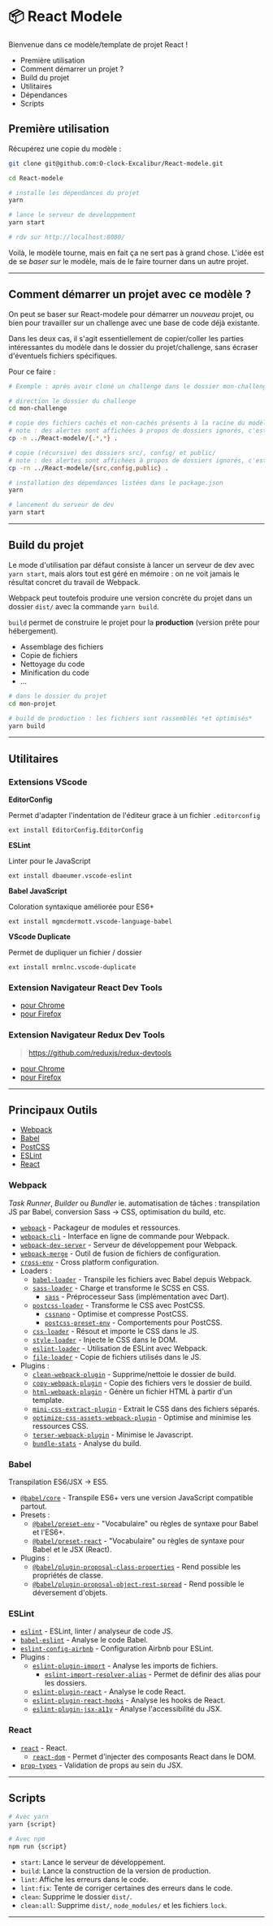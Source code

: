 📦 React Modele
===============

Bienvenue dans ce modèle/template de projet React !

- Première utilisation
- Comment démarrer un projet ?
- Build du projet
- Utilitaires
- Dépendances
- Scripts

Première utilisation
--------------------

Récupérez une copie du modèle :

```sh
git clone git@github.com:O-clock-Excalibur/React-modele.git

cd React-modele

# installe les dépendances du projet
yarn 

# lance le serveur de developpement
yarn start 

# rdv sur http://localhost:8080/
```

Voilà, le modèle tourne, mais en fait ça ne sert pas à grand chose. L'idée est de se _baser sur_ le modèle, mais de le faire tourner dans un autre projet.

---

Comment démarrer un projet avec ce modèle ?
-------------------------------------------

On peut se baser sur React-modele pour démarrer un *nouveau* projet, ou bien pour travailler sur un challenge avec une base de code déjà existante.

Dans les deux cas, il s'agit essentiellement de copier/coller les parties intéressantes du modèle dans le dossier du projet/challenge, sans écraser d'éventuels fichiers spécifiques. 

Pour ce faire :

``` sh
# Exemple : après avoir cloné un challenge dans le dossier mon-challenge/

# direction le dossier du challenge
cd mon-challenge

# copie des fichiers cachés et non-cachés présents à la racine du modèle
# note : des alertes sont affichées à propos de dossiers ignorés, c'est normal
cp -n ../React-modele/{.*,*} .

# copie (récursive) des dossiers src/, config/ et public/
# note : des alertes sont affichées à propos de dossiers ignorés, c'est normal
cp -rn ../React-modele/{src,config,public} .

# installation des dépendances listées dans le package.json
yarn

# lancement du serveur de dev
yarn start
```

---

Build du projet
---------------

Le mode d'utilisation par défaut consiste à lancer un serveur de dev avec `yarn start`, mais alors tout est géré en mémoire : on ne voit jamais le résultat concret du travail de Webpack.

Webpack peut toutefois produire une version concrète du projet dans un dossier `dist/` avec la commande `yarn build`.

`build` permet de construire le projet pour la **production** (version prête pour hébergement).
- Assemblage des fichiers
- Copie de fichiers
- Nettoyage du code
- Minification du code
- ...

```sh
# dans le dossier du projet
cd mon-projet

# build de production : les fichiers sont rassemblés *et optimisés*
yarn build
```

---

Utilitaires
-----------

### Extensions VScode

**EditorConfig**

Permet d'adapter l'indentation de l'éditeur grace à un fichier `.editorconfig`

`ext install EditorConfig.EditorConfig`

**ESLint**

Linter pour le JavaScript

`ext install dbaeumer.vscode-eslint`

**Babel JavaScript**

Coloration syntaxique améliorée pour ES6+

`ext install mgmcdermott.vscode-language-babel`

**VScode Duplicate**

Permet de dupliquer un fichier / dossier

`ext install mrmlnc.vscode-duplicate`


### Extension Navigateur React Dev Tools
  
- [pour Chrome](https://chrome.google.com/webstore/detail/react-developer-tools/fmkadmapgofadopljbjfkapdkoienihi)
- [pour Firefox](https://addons.mozilla.org/en-US/firefox/addon/react-devtools/)

### Extension Navigateur Redux Dev Tools

> https://github.com/reduxjs/redux-devtools

- [pour Chrome](https://chrome.google.com/webstore/detail/redux-devtools/lmhkpmbekcpmknklioeibfkpmmfibljd)
- [pour Firefox](https://addons.mozilla.org/en-US/firefox/addon/reduxdevtools/)

---

Principaux Outils
-----------------

- [Webpack](https://webpack.js.org/)
- [Babel](https://babeljs.io/)
- [PostCSS](https://postcss.org/)
- [ESLint](https://eslint.org/)
- [React](https://reactjs.org/)


### Webpack

*Task Runner*, *Builder* ou *Bundler* ie. automatisation de tâches : transpilation JS par Babel, conversion Sass -> CSS, optimisation du build, etc.

- [`webpack`](https://github.com/webpack/webpack) - Packageur de modules et ressources.
- [`webpack-cli`](https://github.com/webpack/webpack-cli) - Interface en ligne de commande pour Webpack.
- [`webpack-dev-server`](https://github.com/webpack/webpack-dev-server) - Serveur de développement pour Webpack.
- [`webpack-merge`](https://github.com/survivejs/webpack-merge) - Outil de fusion de fichiers de configuration.
- [`cross-env`](https://github.com/kentcdodds/cross-env) - Cross platform configuration.
- Loaders :
  - [`babel-loader`](https://webpack.js.org/loaders/babel-loader/) - Transpile les fichiers avec Babel depuis Webpack.
  - [`sass-loader`](https://webpack.js.org/loaders/sass-loader/) - Charge et transforme le SCSS en CSS.
    - [`sass`](https://github.com/sass/dart-sass) - Préprocesseur Sass (implémentation avec Dart).
  - [`postcss-loader`](https://webpack.js.org/loaders/postcss-loader/) - Transforme le CSS avec PostCSS.
    - [`cssnano`](https://github.com/cssnano/cssnano) - Optimise et compresse PostCSS.
    - [`postcss-preset-env`](https://www.npmjs.com/package/postcss-preset-env) - Comportements pour PostCSS.
  - [`css-loader`](https://webpack.js.org/loaders/css-loader/) - Résout et importe le CSS dans le JS.
  - [`style-loader`](https://webpack.js.org/loaders/style-loader/) - Injecte le CSS dans le DOM.
  - [`eslint-loader`](https://webpack.js.org/loaders/eslint-loader/) - Utilisation de ESLint avec Webpack.
  - [`file-loader`](https://webpack.js.org/loaders/file-loader/) - Copie de fichiers utilisés dans le JS.
- Plugins :
  - [`clean-webpack-plugin`](https://github.com/johnagan/clean-webpack-plugin) - Supprime/nettoie le dossier de build.
  - [`copy-webpack-plugin`](https://github.com/webpack-contrib/copy-webpack-plugin) - Copie des fichiers vers le dossier de build.
  - [`html-webpack-plugin`](https://github.com/jantimon/html-webpack-plugin) - Génère un fichier HTML à partir d'un template.
  - [`mini-css-extract-plugin`](https://github.com/webpack-contrib/mini-css-extract-plugin) - Extrait le CSS dans des fichiers séparés.
  - [`optimize-css-assets-webpack-plugin`](https://github.com/NMFR/optimize-css-assets-webpack-plugin) - Optimise and minimise les ressources CSS.
  - [`terser-webpack-plugin`](https://github.com/webpack-contrib/terser-webpack-plugin) - Minimise le Javascript.
  - [`bundle-stats`](https://github.com/relative-ci/bundle-stats) - Analyse du build.

### Babel

Transpilation ES6/JSX -> ES5.

- [`@babel/core`](https://www.npmjs.com/package/@babel/core) - Transpile ES6+ vers une version JavaScript compatible partout.
- Presets :
  - [`@babel/preset-env`](https://babeljs.io/docs/en/babel-preset-env) - "Vocabulaire" ou règles de syntaxe pour Babel et l'ES6+.
  - [`@babel/preset-react`](https://babeljs.io/docs/en/babel-preset-react) - "Vocabulaire" ou règles de syntaxe pour Babel et le JSX (React).
- Plugins :
  - [`@babel/plugin-proposal-class-properties`](https://babeljs.io/docs/en/babel-plugin-proposal-class-properties) - Rend possible les propriétés de classe.
  - [`@babel/plugin-proposal-object-rest-spread`](https://babeljs.io/docs/en/babel-plugin-proposal-object-rest-spread) - Rend possible le déversement d'objets.

### ESLint

- [`eslint`](https://github.com/eslint/eslint) - ESLint, linter / analyseur de code JS.
- [`babel-eslint`](https://github.com/babel/babel-eslint) - Analyse le code Babel.
- [`eslint-config-airbnb`](https://github.com/airbnb/javascript/tree/master/packages/eslint-config-airbnb) - Configuration Airbnb pour ESLint.
- Plugins : 
  - [`eslint-plugin-import`](https://github.com/benmosher/eslint-plugin-import) - Analyse les imports de fichiers.
    - [`eslint-import-resolver-alias`](https://github.com/johvin/eslint-import-resolver-alias) - Permet de définir des alias pour les dossiers.
  - [`eslint-plugin-react`](https://github.com/yannickcr/eslint-plugin-react) - Analyse le code React.
  - [`eslint-plugin-react-hooks`](https://github.com/facebook/react/tree/master/packages/eslint-plugin-react-hooks) - Analyse les hooks de React.
  - [`eslint-plugin-jsx-a11y`](https://github.com/evcohen/eslint-plugin-jsx-a11y) - Analyse l'accessibilité du JSX.

### React

- [`react`](https://github.com/facebook/react) - React.
  - [`react-dom`](https://github.com/facebook/react/tree/master/packages/react-dom) - Permet d'injecter des composants React dans le DOM.
- [`prop-types`](https://github.com/facebook/prop-types) - Validation de props au sein du JSX.

---

Scripts
-------

```sh
# Avec yarn
yarn {script}

# Avec npm
npm run {script}
```

- `start`: Lance le serveur de développement.
- `build`: Lance la construction de la version de production.
- `lint`: Affiche les erreurs dans le code.
- `lint:fix`: Tente de corriger certaines des erreurs dans le code.
- `clean`: Supprime le dossier `dist/`.
- `clean:all`: Supprime `dist/`, `node_modules/` et les fichiers `lock`.

---
